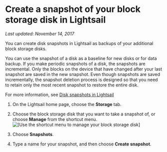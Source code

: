 # Create a snapshot of your block storage disk in Lightsail<a name="create-block-storage-disk-snapshot"></a>

 *Last updated: November 14, 2017* 

You can create disk snapshots in Lightsail as backups of your additional block storage disks\.

You can use the snapshot of a disk as a baseline for new disks or for data backup\. If you make periodic snapshots of a disk, the snapshots are incremental\. Only the blocks on the device that have changed after your last snapshot are saved in the new snapshot\. Even though snapshots are saved incrementally, the snapshot deletion process is designed so that you need to retain only the most recent snapshot to restore the entire disk\.

For more information, see [Disk snapshots in Lightsail](block-storage-disk-snapshots-in-amazon-lightsail.md)

1. On the Lightsail home page, choose the **Storage** tab\.

1. Choose the block storage disk that you want to take a snapshot of, or choose **Manage** from the shortcut menu\.  
![\[Use the shortcut menu to manage your block storage disk\]](https://d9yljz1nd5001.cloudfront.net/en_us/b2fb86c05aa70ef4defbdc74847a0bb8/images/animated-gif-manage-block-storage-disk-shortcut-menu.gif)

1. Choose **Snapshots**\.

1. Type a name for your snapshot, and then choose **Create snapshot**\.